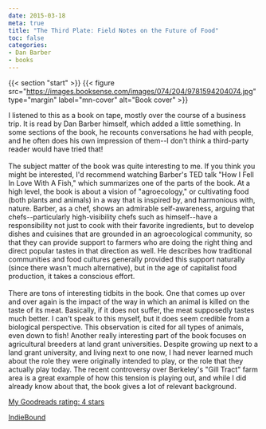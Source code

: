 ```yaml
---
date: 2015-03-18
meta: true
title: "The Third Plate: Field Notes on the Future of Food"
toc: false
categories:
- Dan Barber
- books
---
```


{{< section "start" >}}
{{< figure src="https://images.booksense.com/images/074/204/9781594204074.jpg" type="margin" label="mn-cover" alt="Book cover" >}}

I listened to this as a book on tape, mostly over the course of a business trip. It is read by Dan Barber himself, which added a little something. In some sections of the book, he recounts conversations he had with people, and he often does his own impression of them--I don't think a third-party reader would have tried that!<br /><br />The subject matter of the book was quite interesting to me. If you think you might be interested, I'd recommend watching Barber's TED talk "How I Fell In Love With A Fish," which summarizes one of the parts of the book. At a high level, the book is about a vision of "agroecology," or cultivating food (both plants and animals) in a way that is inspired by, and harmonious with, nature. Barber, as a chef, shows an admirable self-awareness, arguing that chefs--particularly high-visibility chefs such as himself--have a responsibility not just to cook with their favorite ingredients, but to develop dishes and cuisines that are grounded in an agroecological community, so that they can provide support to farmers who are doing the right thing and direct popular tastes in that direction as well. He describes how traditional communities and food cultures generally provided this support naturally (since there wasn't much alternative), but in the age of capitalist food production, it takes a conscious effort.<br /><br />There are tons of interesting tidbits in the book. One that comes up over and over again is the impact of the way in which an animal is killed on the taste of its meat. Basically, if it does not suffer, the meat supposedly tastes much better. I can't speak to this myself, but it does seem credible from a biological perspective. This observation is cited for all types of animals, even down to fish! Another really interesting part of the book focuses on agricultural breeders at land grant universities. Despite growing up next to a land grant university, and living next to one now, I had never learned much about the role they were originally intended to play, or the role that they actually play today. The recent controversy over Berkeley's "Gill Tract" farm area is a great example of how this tension is playing out, and while I did already know about that, the book gives a lot of relevant background.

[My Goodreads rating: 4 stars](https://www.goodreads.com/review/show/1221947532)  

[IndieBound](https://www.indiebound.org/book/9781594204074)
